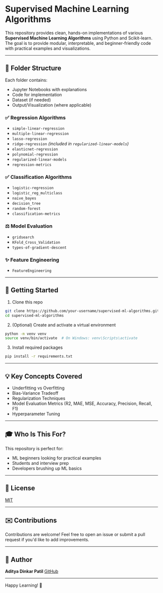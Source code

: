 # Supervised Machine Learning Algorithms

This repository provides clean, hands-on implementations of various **Supervised Machine Learning Algorithms** using Python and Scikit-learn. The goal is to provide modular, interpretable, and beginner-friendly code with practical examples and visualizations.

---

## 📂 Folder Structure

Each folder contains:

* Jupyter Notebooks with explanations
* Code for implementation
* Dataset (if needed)
* Output/Visualization (where applicable)

### ✅ Regression Algorithms

* `simple-linear-regression`
* `multiple-linear-regression`
* `lasso-regression`
* `ridge-regression` *(included in `regularized-linear-models`)*
* `elasticnet-regression`
* `polynomial-regression`
* `regularized-linear-models`
* `regression-metrics`

### ✅ Classification Algorithms

* `logistic-regression`
* `logistic_reg_multiclass`
* `naive_bayes`
* `decision_tree`
* `random-forest`
* `classification-metrics`

### ⚖️ Model Evaluation

* `gridsearch`
* `KFold_Cross_Validation`
* `types-of-gradient-descent`

### ✨ Feature Engineering

* `FeatureEngineering`

---

## 🚀 Getting Started

1. Clone this repo

```bash
git clone https://github.com/your-username/supervised-ml-algorithms.git
cd supervised-ml-algorithms
```

2. (Optional) Create and activate a virtual environment

```bash
python -m venv venv
source venv/bin/activate  # On Windows: venv\Scripts\activate
```

3. Install required packages

```bash
pip install -r requirements.txt
```

---

## 💡 Key Concepts Covered

* Underfitting vs Overfitting
* Bias-Variance Tradeoff
* Regularization Techniques
* Model Evaluation Metrics (R2, MAE, MSE, Accuracy, Precision, Recall, F1)
* Hyperparameter Tuning

---

## 🎓 Who Is This For?

This repository is perfect for:

* ML beginners looking for practical examples
* Students and interview prep
* Developers brushing up ML basics

---

## 💼 License

[MIT](LICENSE)

---

## ✉️ Contributions

Contributions are welcome! Feel free to open an issue or submit a pull request if you'd like to add improvements.

---

## 👤 Author

**Aditya Dinkar Patil**
[GitHub](https://github.com/adityadinkarpatil684)

---

Happy Learning! 🤖
